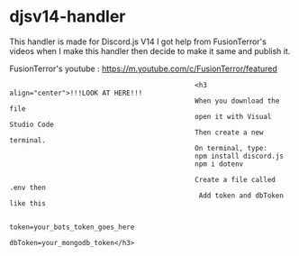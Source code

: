 # djsv14-handler
This handler is made for Discord.js V14
I got help from FusionTerror's videos when I make this handler then decide to make it same and publish it.

FusionTerror's youtube :
https://m.youtube.com/c/FusionTerror/featured
                             
                             
                             
                                                  <h3 align="center">!!!LOOK AT HERE!!!
                                                  When you download the file
                                                  open it with Visual Studio Code
                                                  Then create a new terminal.
                                                  On terminal, type:
                                                  npm install discord.js
                                                  npm i dotenv 
                                                
                                                  Create a file called .env then
                                                   Add token and dbToken like this

                                                   token=your_bots_token_goes_here
                                                   dbToken=your_mongodb_token</h3>
